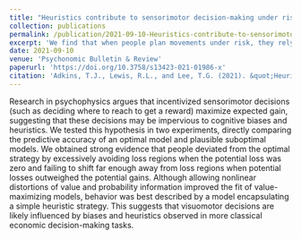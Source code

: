 ```yaml
---
title: "Heuristics contribute to sensorimotor decision-making under risk"
collection: publications
permalink: /publication/2021-09-10-Heuristics-contribute-to-sensorimotor-decision-making-under-risk
excerpt: 'We find that when people plan movements under risk, they rely on simple heuristics rather than optimal decision-making strategies.'
date: 2021-09-10
venue: 'Psychonomic Bulletin & Review'
paperurl: 'https://doi.org/10.3758/s13423-021-01986-x'
citation: 'Adkins, T.J., Lewis, R.L., and Lee, T.G. (2021). &quot;Heuristics contribute to sensorimotor decision-making under risk.&quot; <i>Psychonomic Bulletin & Review</i>.'
---
```


Research in psychophysics argues that incentivized sensorimotor decisions (such as deciding where to reach to get a reward) maximize expected gain, suggesting that these decisions may be impervious to cognitive biases and heuristics. We tested this hypothesis in two experiments, directly comparing the predictive accuracy of an optimal model and plausible suboptimal models. We obtained strong evidence that people deviated from the optimal strategy by excessively avoiding loss regions when the potential loss was zero and failing to shift far enough away from loss regions when potential losses outweighed the potential gains. Although allowing nonlinear distortions of value and probability information improved the fit of value-maximizing models, behavior was best described by a model encapsulating a simple heuristic strategy. This suggests that visuomotor decisions are likely influenced by biases and heuristics observed in more classical economic decision-making tasks.

